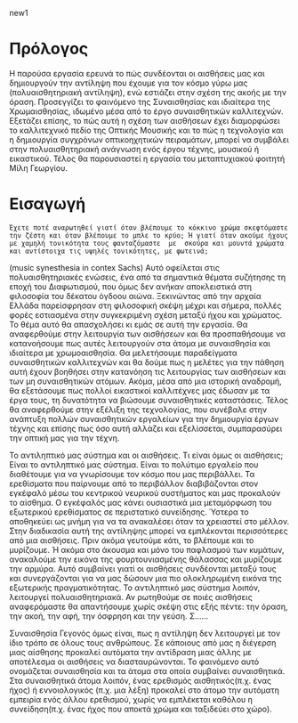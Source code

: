 new1
# Πρόλογος
Η παρούσα εργασία ερευνά το πώς συνδέονται οι αισθήσεις μας και δημιουργούν την αντίληψη που έχουμε για τον κόσμο γύρω μας (πολυαισθητηριακή αντίληψη), ενώ εστιάζει στην σχέση της ακοής με την όραση. Προσεγγίζει το φαινόμενο της Συναισθησίας και ιδιαίτερα της Χρωμαισθησίας, ιδωμένο μέσα από το έργο συναισθητικών καλλιτεχνών. Εξετάζει επίσης, το πώς αυτή η σχέση των αισθήσεων έχει διαμορφώσει το καλλιτεχνικό πεδίο της Οπτικής Μουσικής και το πώς η τεχνολογία και η δημιουργία συγχρόνων οπτικοηχητικών πειραμάτων, μπορεί να συμβάλει στην πολυαισθητηριακή ανάγνωση ενός έργου τέχνης, μουσικού ή εικαστικού. Τέλος θα παρουσιαστεί η εργασία του μεταπτυχιακού φοιτητή Μίλη Γεωργίου.
# Εισαγωγή
	Έχετε ποτέ αναρωτηθεί γιατί όταν βλέπουμε το κόκκινο χρώμα σκεφτόμαστε την ζέστη και όταν βλέπουμε το μπλε το κρύο; Ή γιατί όταν ακούμε ήχους με χαμηλή τονικότητα τους φανταζόμαστε  με  σκούρα και μουντά χρώματα και αντίστοιχα τις υψηλές τονικότητες, με φωτεινά;
(music synesthesia in contex Sachs)   Αυτό οφείλεται στις πολυαισθητηριακές ενώσεις, ένα από τα σημαντικά θέματα συζήτησης τη εποχή του Διαφωτισμού, που όμως δεν ανήκαν αποκλειστικά στη φιλοσοφία του δέκατου όγδοου αιώνα. Ξεκινώντας από την αρχαία Ελλάδα παρείσφρησαν στη φιλοσοφική σκέψη μέχρι και σήμερα, πολλές φορές εστιασμένα στην συγκεκριμένη σχέση μεταξύ ήχου και χρώματος.
	Το θέμα αυτό θα απασχολήσει κι εμάς σε αυτή την εργασία. Θα αναφερθούμε στην λειτουργία των αισθήσεων και θα προσπαθήσουμε να κατανοήσουμε πως αυτές λειτουργούν στα άτομα με συναισθησία και ιδιαίτερα με χρωμοαισθησία. Θα μελετήσουμε παραδείγματα συναισθητικών καλλιτεχνών και θα δούμε πως η μελέτες για την πάθηση αυτή έχουν βοηθήσει στην κατανόηση τις λειτουργίας των αισθήσεων και των μη συναισθητικών ατόμων. Ακόμα, μέσα από μια ιστορική αναδρομή, θα εξετάσουμε πως πολλοί εικαστικοί καλλιτέχνες μας έδωσαν με τα έργα τους, τη δυνατότητα να βιώσουμε συναισθητικές καταστάσεις. Τέλος θα αναφερθούμε στην εξέλιξη της τεχνολογίας, που συνέβαλε στην ανάπτυξη πολλών συναισθητικών εργαλείων για την δημιουργία έργων τέχνης και επίσης πως όσο αυτή αλλάζει και εξελίσσεται, συμπαρασύρει την οπτική μας για την τέχνη.

Το αντιληπτικό μας σύστημα και οι αισθήσεις.
	Τι είναι όμως οι αισθήσεις; Είναι το αντιληπτικό μας σύστημα. Είναι το πολύτιμο εργαλείο που διαθέτουμε για να γνωρίσουμε τον κόσμο που μας περιβάλλει. Τα ερεθίσματα που παίρνουμε από το περιβάλλον διαβιβάζονται στον εγκέφαλό μέσω του κεντρικού νευρικού συστήματος και μας προκαλούν το αίσθημα.  Ο εγκέφαλός μας κάνει ουσιαστικά μια μεταμόρφωση του εξωτερικού ερεθίσματος σε περιστατικό συνείδησης. Ύστερα το αποθηκεύει ως μνήμη για να τα ανακαλέσει όταν τα χρειαστεί στο μέλλον. Στην διαδικασία αυτή της αντίληψης μπορεί να εμπλέκονται περισσότερες από μια αισθήσεις. Πριν ακόμα γευτούμε κάτι, το βλέπουμε και το μυρίζουμε. Ή ακόμα στο άκουσμα και μόνο του παφλασμού των κυμάτων, ανακαλούμε την εικόνα της φουρτουνιασμένης θάλασσας και μυρίζουμε την αρμύρα. Αυτό συμβαίνει γιατί οι αισθήσεις συνδέονται μεταξύ τους και συνεργάζονται για να μας δώσουν μια πιο ολοκληρωμένη εικόνα της εξωτερικής πραγματικότητας. Το αντιληπτικό μας σύστημα λοιπόν, λειτουργεί πολυαισθητηριακά.
	Αν ρωτηθούμε σε ποιές αισθήσεις αναφερόμαστε θα απαντήσουμε χωρίς σκέψη στις εξής πέντε: την όραση, την ακοή, την αφή, την όσφρηση και την γεύση. Σ…...



Συναισθησία
	Γεγονός όμως είναι, πως η αντίληψη δεν λειτουργεί με τον ίδιο τρόπο σε όλους τους ανθρώπους. Σε κάποιους από μας η διέγερση μιας αίσθησης προκαλεί αυτόματα την αντίδραση μιας άλλης με αποτέλεσμα οι αισθήσεις να διασταυρώνονται. Το φαινόμενο αυτό ονομάζεται συναισθησία και τα άτομα στα οποία συμβαίνει συναισθητικά. Στα συναισθητικά άτομα λοιπόν, ένας ερεθισμός αισθητικός(π.χ. ένας ήχος) ή εννοιολογικός (π.χ. μια λέξη) προκαλεί στο άτομο την αυτόματη εμπειρία ενός άλλου ερεθισμού, χωρίς να εμπλέκεται καθόλου η συνείδηση(π.χ. ένας ήχος που αποκτά χρώμα και ταξιδεύει στο χώρο).
